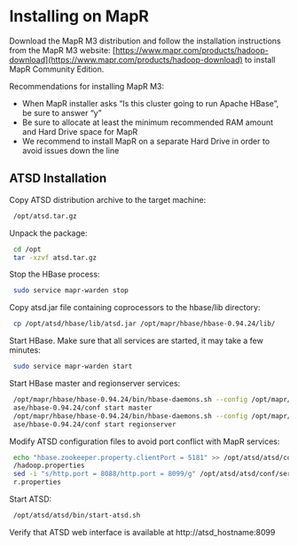 # Installing on MapR


Download the MapR M3 distribution and follow the installation
instructions from the MapR M3 website:
[https://www.mapr.com/products/hadoop-download](https://www.mapr.com/products/hadoop-download)
to install MapR Community Edition.

Recommendations for installing MapR M3:

-   When MapR installer asks “Is this cluster going to run Apache
    HBase”, be sure to answer “y”
-   Be sure to allocate at least the minimum recommended RAM amount and
    Hard Drive space for MapR
-   We recommend to install MapR on a separate Hard Drive in order to
    avoid issues down the line

## ATSD Installation

Copy ATSD distribution archive to the target machine:

```sh
 /opt/atsd.tar.gz                                                         
```

Unpack the package:

```sh
 cd /opt                                                                  
 tar -xzvf atsd.tar.gz                                                    
```

Stop the HBase process:

```sh            
 sudo service mapr-warden stop                                            
```

Copy atsd.jar file containing coprocessors to the hbase/lib directory:

```sh
 cp /opt/atsd/hbase/lib/atsd.jar /opt/mapr/hbase/hbase-0.94.24/lib/       
```

Start HBase. Make sure that all services are started, it may take a few
minutes:

```sh
 sudo service mapr-warden start                                           
```

Start HBase master and regionserver services:

```sh
 /opt/mapr/hbase/hbase-0.94.24/bin/hbase-daemons.sh --config /opt/mapr/hb 
 ase/hbase-0.94.24/conf start master                                      
 /opt/mapr/hbase/hbase-0.94.24/bin/hbase-daemons.sh --config /opt/mapr/hb 
 ase/hbase-0.94.24/conf start regionserver                                
```

Modify ATSD configuration files to avoid port conflict with MapR
services:

```sh
 echo "hbase.zookeeper.property.clientPort = 5181" >> /opt/atsd/atsd/conf 
 /hadoop.properties                                                       
 sed -i "s/http.port = 8088/http.port = 8099/g" /opt/atsd/atsd/conf/serve 
 r.properties                                                             
```

Start ATSD:

```sh
 /opt/atsd/atsd/bin/start-atsd.sh                                         
```

Verify that ATSD web interface is available at http://atsd_hostname:8099

